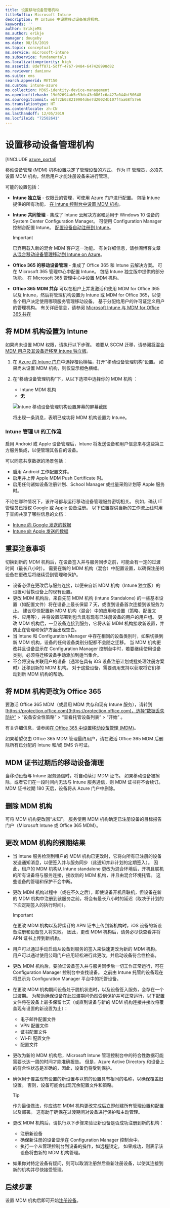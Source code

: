 ```yaml
---
title: 设置移动设备管理机构
titleSuffix: Microsoft Intune
description: 在 Intune 中设置移动设备管理机构。
keywords: ''
author: ErikjeMS
ms.author: erikje
manager: dougeby
ms.date: 08/16/2019
ms.topic: conceptual
ms.service: microsoft-intune
ms.subservice: fundamentals
ms.localizationpriority: high
ms.assetid: 8deff871-5dff-4767-9484-647428998d82
ms.reviewer: damionw
ms.suite: ems
search.appverid: MET150
ms.custom: intune-azure
ms.collection: M365-identity-device-management
ms.openlocfilehash: 19d02694ab5e53dc43e0861c6a427a044bf50648
ms.sourcegitcommit: ebf72b038219904d6e7d20024b107f4aa68f57e6
ms.translationtype: HT
ms.contentlocale: zh-CN
ms.lasthandoff: 12/05/2019
ms.locfileid: "72502641"
---
```

# <a name="set-the-mobile-device-management-authority"></a>设置移动设备管理机构

[!INCLUDE [azure_portal](../includes/azure_portal.md)]

移动设备管理 (MDM) 机构设置决定了管理设备的方式。 作为 IT 管理员，必须先设置 MDM 机构，然后用户才能注册设备来进行管理。

可能的设置包括：

- **Intune 独立版** - 仅限云的管理，可使用 Azure 门户进行配置。 包括 Intune 提供的所有功能。 [在 Intune 控制台中设置 MDM 机构](#set-mdm-authority-to-intune)。

- **Intune 共同管理** - 集成了 Intune 云解决方案和适用于 Windows 10 设备的 System Center Configuration Manager。 可使用 Configuration Manager 控制台配置 Intune。 [配置设备自动注册到 Intune](https://docs.microsoft.com/sccm/comanage/tutorial-co-manage-clients#configure-auto-enrollment-of-devices-to-intune)。 

    > [!Important]
    >已弃用载入新的混合 MDM 客户这一功能。 有关详细信息，请参阅博客文章[从混合移动设备管理移动到 Intune on Azure](https://techcommunity.microsoft.com/t5/Intune-Customer-Success/Move-from-Hybrid-Mobile-Device-Management-to-Intune-on-Azure/ba-p/280150)。

- **Office 365 的移动设备管理** - 集成了 Office 365 和 Intune 云解决方案。 可在 Microsoft 365 管理中心中配置 Intune。 包括 Intune 独立版中提供的部分功能。 在 Microsoft 365 管理中心中设置 MDM 机构。

- **Office 365 MDM 共存** 可以在租户上并发激活和使用 MDM for Office 365 以及 Intune，然后将管理机构设置为 Intune 或 MDM for Office 365，以便各个用户决定使用哪项服务管理移动设备。 基于分配给用户的许可证定义用户的管理机构。 有关详细信息，请参阅 [Microsoft Intune 与 MDM for Office 365 共存](https://blogs.technet.microsoft.com/configmgrdogs/2016/01/04/microsoft-intune-co-existence-with-mdm-for-office-365)

## <a name="set-mdm-authority-to-intune"></a>将 MDM 机构设置为 Intune

如果尚未设置 MDM 权限，请执行以下步骤。 若要从 SCCM 迁移，请参阅[将混合 MDM 用户及其设备迁移至 Intune 独立版](https://docs.microsoft.com/sccm/mdm/deploy-use/migrate-hybridmdm-to-intunesa)。

1. 在 [Azure 的 Intune 门户](https://aka.ms/intuneportal)中选择橙色横幅，打开“移动设备管理机构”设置。  如果尚未设置 MDM 机构，则仅显示橙色横幅。
2. 在“移动设备管理机构”下，从以下选项中选择你的 MDM 机构  ：
   - Intune MDM 机构 
   - **无**

   ![Intune 移动设备管理机构设置屏幕的屏幕截图](./media/mdm-authority-set/set-mdm-auth.png)

   将出现一条消息，表明已成功将 MDM 机构设置为 Intune。

### <a name="workflow-of-intune-administration-ui"></a>Intune 管理 UI 的工作流
启用 Android 或 Apple 设备管理后，Intune 将发送设备和用户信息来与这些第三方服务集成，以便管理其各自的设备。

可以同意共享数据的场景包括：
- 启用 Android 工作配置文件。
- 启用并上传 Apple MDM Push Certificate 时。
- 启用任何诸如设备注册计划、School Manager 或批量采购计划等 Apple 服务时。

不论在哪种情况下，该许可都与运行移动设备管理服务密切相关。 例如，确认 IT 管理员已授权 Google 或 Apple 设备注册。 以下位置提供当新的工作流上线时用于查阅共享了哪些信息的文档：
- [Intune 向 Google 发送的数据](https://aka.ms/Data-intune-sends-to-google)
- [Intune 向 Apple 发送的数据](https://aka.ms/data-intune-sends-to-apple)

## <a name="key-considerations"></a>重要注意事项
切换到新的 MDM 机构后，在设备签入并与服务同步之前，可能会有一定的过渡时间（最长八小时）。 需要在新的 MDM 机构（混合）中配置设置，以确保注册的设备在更改后将继续受到管理和保护。 
- 设备必须在更改后与服务连接，以便来自新 MDM 机构（Intune 独立版）的设置可替换设备上的现有设置。
- 更改 MDM 机构后，来自先前 MDM 机构 (Intune Standalone) 的一些基本设置（如配置文件）将在设备上最长保留 7 天，或直到设备首次连接到该服务为止。 建议尽快配置新 MDM 机构（混合）中的应用和设置（策略、配置文件、应用等），并将设置部署到包含具有现有已注册设备的用户的用户组。 更改 MDM 机构后，一旦设备连接到服务，它将从新 MDM 机构接收新设置，并防止在管理和保护方面出现空白。
- 当 Intune 和 Configuration Manager 中存在相同的设备类别时，如果切换到新 MDM 机构，设备的任何设备类别分配都不会随之迁移。 当 MDM 机构更改并且设备显示在 Configuration Manager 控制台中时，若要继续使用设备类别，必须将迁移设备手动添加到适当集合。
- 不会将没有关联用户的设备（通常在具有 iOS 设备注册计划或批处理注册方案时）迁移到新的 MDM 机构。 对于这些设备，需要调用支持以获取将它们移动到新 MDM 机构的帮助。

## <a name="change-mdm-authority-to-office-365"></a>将 MDM 机构更改为 Office 365

要激活 Office 365 MDM（或启用 MDM 共存和现有 Intune 服务），请转到 [https://protection.office.com](https://protection.office.com)，选择“数据丢失防护” > “设备安全性策略” > “查看托管设备列表” > “开始”     。

有关详细信息，请参阅[在 Office 365 中设置移动设备管理 (MDM)](https://support.office.com/en-us/article/Set-up-Mobile-Device-Management-MDM-in-Office-365-dd892318-bc44-4eb1-af00-9db5430be3cd)。

如果希望仅由 Office 365 MDM 管理最终用户，请在激活 Office 365 MDM 后删除所有已分配的 Intune 和/或 EMS 许可证。

## <a name="mobile-device-cleanup-after-mdm-certificate-expiration"></a>MDM 证书过期后的移动设备清理

当移动设备与 Intune 服务通信时，将自动续订 MDM 证书。 如果移动设备被擦除，或者它们在一段时间内无法与 Intune 服务通信，则 MDM 证书将不会续订。 MDM 证书过期 180 天后，设备将从 Azure 门户中删除。

## <a name="remove-mdm-authority"></a>删除 MDM 机构

可将 MDM 机构更改回“未知”。 服务使用 MDM 机构确定已注册设备的目标报告门户（Microsoft Intune 或 Office 365 MDM）。

## <a name="what-to-expect-after-changing-the-mdm-authority"></a>更改 MDM 机构的预期结果

- 当 Intune 服务检测到租户的 MDM 机构已更改时，它将向所有已注册的设备发送通知消息，以便签入并与服务同步（此通知并非计划的定期签入）。 因此，租户的 MDM 机构从 Intune standalone 更改为混合环境后，开机且联机的所有设备将与服务连接，接收新的 MDM 机构，并且由混合环境托管。 这些设备的管理和保护不会中断。
- 更改 MDM 机构过程中（或在不久之后），即使设备开机且联机，但设备在新的 MDM 机构中注册到该服务之前，将会有最长八小时的延迟（取决于计划的下次定期签入的执行时间）。    

  > [!IMPORTANT]    
  > 在更改 MDM 机构以及将续订的 APN 证书上传到新机构时，iOS 设备的新设备注册和设备签入将失败。 因此，更改 MDM 机构后，请务必尽快查看并将 APN 证书上传到新机构。

- 用户可以通过手动启动从设备到服务的签入来快速更改为新的 MDM 机构。 用户可以通过使用公司门户应用轻松进行此更改，并启动设备符合性检查。
- 更改 MDM 机构后，要验证设备签入并与服务同步后一切工作正常运行，可在 Configuration Manager 控制台中查找设备。 之前由 Intune 托管的设备现在将显示为 Configuration Manager 平台中的托管设备。    
- 在更改 MDM 机构期间设备处于脱机状态时，以及设备签入服务，会存在一个过渡期。 为帮助确保设备在此过渡期间仍然受到保护并可正常运行，以下配置文件将在设备上最多保留七天（或直到设备与新的 MDM 机构连接并接收将覆盖现有设置的新设置为止）：
  - 电子邮件配置文件
  - VPN 配置文件
  - 证书配置文件
  - Wi-Fi 配置文件
  - 配置文件
- 更改为新的 MDM 机构后，Microsoft Intune 管理控制台中的符合性数据可能需要长达一周的时间才能准确报告。 但是，Azure Active Directory 和设备上的符合性状态是准确的，因此，设备仍将受到保护。
- 确保用于覆盖现有设置的新设置与以前的设置具有相同的名称，以确保覆盖旧设置。 否则，设备可能会出现冗余配置文件和策略。    

  > [!TIP]    
  > 作为最佳做法，你应该在 MDM 机构更改完成后立即创建所有管理设置和配置以及部署。 这有助于确保在过渡期间对设备进行保护和主动管理。

- 更改 MDM 机构后，请执行以下步骤来验证新设备是否成功注册到新的机构：   
  - 注册新设备
  - 确保新注册的设备显示在 Configuration Manager 控制台中。
  - 执行一个从管理控制台到设备的操作，如远程锁定。 如果成功，则表示该设备将由新的 MDM 机构管理。
- 如果你对特定设备有疑问，则可以取消注册然后重新注册设备，以使其连接到新的机构并尽快接受管理。

## <a name="next-steps"></a>后续步骤

设置 MDM 机构后即可开始[注册设备](../enrollment/device-enrollment.md)。
